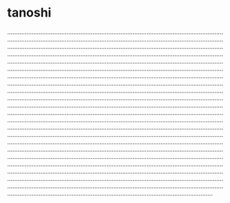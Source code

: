 # tanoshi
..............................................................................................................................................................................................................................................................................................................................................................................................................................................................................................................................................................................................................................................................................................................................................................................................................................................................................................................................................................................................................................................................................................................................................................................................................................................................................................................................................................................................................................................................................................................................................................................................................................................................................................................................................................................................................................................................................................................................................................................................................................................................................................................................................................................................................................................................................................................................................................................................................................................................................................................................................................................................................................................................................................................................................................................................................................................................................................................................................................